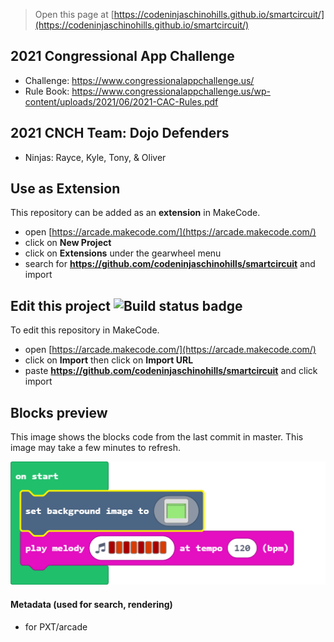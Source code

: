  


> Open this page at [https://codeninjaschinohills.github.io/smartcircuit/](https://codeninjaschinohills.github.io/smartcircuit/)

## 2021 Congressional App Challenge
* Challenge: https://www.congressionalappchallenge.us/ 
* Rule Book: https://www.congressionalappchallenge.us/wp-content/uploads/2021/06/2021-CAC-Rules.pdf 

## 2021 CNCH Team: Dojo Defenders
* Ninjas: Rayce, Kyle, Tony, & Oliver

## Use as Extension

This repository can be added as an **extension** in MakeCode.

* open [https://arcade.makecode.com/](https://arcade.makecode.com/)
* click on **New Project**
* click on **Extensions** under the gearwheel menu
* search for **https://github.com/codeninjaschinohills/smartcircuit** and import

## Edit this project ![Build status badge](https://github.com/codeninjaschinohills/smartcircuit/workflows/MakeCode/badge.svg)

To edit this repository in MakeCode.

* open [https://arcade.makecode.com/](https://arcade.makecode.com/)
* click on **Import** then click on **Import URL**
* paste **https://github.com/codeninjaschinohills/smartcircuit** and click import

## Blocks preview

This image shows the blocks code from the last commit in master.
This image may take a few minutes to refresh.

![A rendered view of the blocks](https://github.com/codeninjaschinohills/smartcircuit/raw/master/.github/makecode/blocks.png)

#### Metadata (used for search, rendering)

* for PXT/arcade
<script src="https://makecode.com/gh-pages-embed.js"></script><script>makeCodeRender("{{ site.makecode.home_url }}", "{{ site.github.owner_name }}/{{ site.github.repository_name }}");</script>

